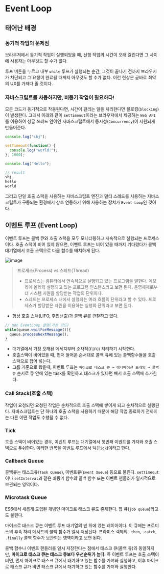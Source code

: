 # Event Loop

## 태어난 배경

### 동기적 작업의 문제점

브라우저에서 동기적 작업이 실행되었을 때, 선행 작업의 시간이 오래 걸린다면 그 사이에 사용자는 아무것도 할 수가 없다.

루프 버튼을 누르고 내부 `while` 루프가 실행되는 순간, 그것이 끝나기 전까지 브라우저가 차단되고 그 요청이 완료될 때까지 아무것도 할 수가 없다. 이런 현상은 곧바로 최악의 UX를 가져다 줄 것이다.

### 자바스크립트를 사용하지만, 비동기 작업이 필요하다!

모든 코드가 동기적으로 작동된다면, 시간이 걸리는 일을 처리한다면 블로킹(`blocking`)이 발생한다. 그래서 아래와 같이 `setTimeout`이라는 브라우저에서 제공하는 `Web API`를 이용하여 싱글 쓰레드 언어인 자바스크립트에서 동시성(`Concurrency`)이 지원되게 만들어준다.

```jsx
console.log("sbj");

setTimeout(function() {
  console.log("world!");
}, 1000);

console.log("Hello");

// result
sbj
hello
world
```

그리고 단일 호출 스택을 사용하는 자바스크립트 엔진과 멀티 스레드를 사용하는 자바스크립트가 구동되는 환경에서 상호 연동하기 위해 사용하는 장치가 `Event Loop`인 것이다.

## 이벤트 루프 (Event Loop)

이벤트 루프는 콜백 큐와 호출 스택을 모두 모니터링하고 지속적으로 실행되는 프로세스이다. 호출 스택이 비어 있지 않으면, 이벤트 루프는 비어 있을 때까지 기다렸다가 콜백 대기열에서 호출 스택으로 다음 함수를 배치하게 된다.

![image](https://github.com/byeongJoo05/Memo/assets/84984586/971b6a2a-000d-444a-88e8-1244782ad3dc)

> 프로세스(Process) vs 스레드(Thread)
>- 프로세스는 컴퓨터에서 연속적으로 실행되고 있는 프로그램을 말한다. 메모리에 올라와 실행되고 있는 프로그램 인스턴스라고 보면 된다. 운영체제로부터 시스템 자원을 할당받는 작업의 단위이다.
>- 스레드는 프로세스 내에서 실행되는 여러 흐름의 단위라고 할 수 있다. 프로세스가 할당받은 자원을 이용하는 실행의 단위라고 보면 된다.
> 
- 항상 호출 스택(LIFO, 후입선출)과 콜백 큐를 관찰하고 있다.

```jsx
// mdn EventLoop 설명(가상 코드)
while(queue.waitForMessage()){
  queue.processNextMessage();
}
```

- 대기열에서 가장 오래된 메세지부터 순차적(`FIFO`) 처리하기 시작한다.
- 호출스택이 비어있을 때, 먼저 들어온 순서대로 콜백 큐에 있는 콜백함수들을 호출 스택으로 집어 넣는다.
- 크롬 기준으로 봤을때, 이벤트 루프는 `마이크로 태스크 큐 → 애니메이션 프레임 → 콜백 큐` 순서로 큐 안에 있는 task를 확인하고 태스크가 있다면 빼서 호출 스택에 추가한다.

### Call Stack(호출 스택)

작업이 요청되면 요청된 작업은 순차적으로 호출 스택에 쌓이게 되고 순차적으로 실행된다. 자바스크립트는 단 하나의 호출 스택을 사용하기 때문에 해당 작업 종료하기 전까지는 다른 어떤 작업도 수행될 수 없다.

### Tick

호출 스택이 비어있는 경우, 이벤트 루프는 대기열에서 첫번째 이벤트를 가져와 호출 스택으로 푸쉬한다. 이러한 반복을 이벤트 루프에서 틱(`Tick`)이라고 한다.

### Callback Queue

콜백큐는 태스크큐(`Task Queue`), 이벤트큐(`Event Queue`) 등으로 불린다. `setTimeout`이나 `setInterval`과 같은 비동기 함수의 콜백 함수 또는 이벤트 핸들러가 일시적으로 보관되는 영역이다.

### Microtask Queue

ES6에서 새롭게 도입된 개념인 마이크로 태스크 큐도 존재한다. 잡 큐(`job queue`)라고도 불린다.

마이크로 태스크 큐는 이벤트 루프 대기열의 맨 위에 있는 레이어이다. 이 큐에는 프로미스의 후속 처리 메서드의 콜백 함수가 일시 저장된다. 프라미스 객체의 `.then`, `.catch`, `.finally` 콜백 함수가 보관되는 영역이라고 보면 된다.

콜백 함수나 이벤트 핸들러를 일시 저장한다는 점에서 태스크 큐(콜백 큐)와 동일하지만, **마이크로 태스크 큐는 태스크 큐보다 우선순위가 높다**. 즉 이벤트 루프는 호출 스택이 비면, 먼저 마이크로 태스크 큐에서 대기하고 있는 함수를 가져와 실행하고, 이후 마이크로 태스크 큐가 비면 태스크 큐에서 대기하고 있는 함수를 가져와 실행한다.
